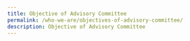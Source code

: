 ```yaml
---
title: Objective of Advisory Committee
permalink: /who-we-are/objectives-of-advisory-committee/
description: Objective of Advisory Committee
---
```

